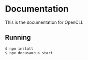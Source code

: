 # Documentation

This is the documentation for OpenCLI.

## Running

```console
$ npm install
$ npx docusaurus start
```